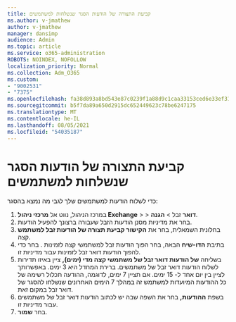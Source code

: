 ```yaml
---
title: קביעת התצורה של הודעות הסגר שנשלחות למשתמשים
ms.author: v-jmathew
author: v-jmathew
manager: dansimp
audience: Admin
ms.topic: article
ms.service: o365-administration
ROBOTS: NOINDEX, NOFOLLOW
localization_priority: Normal
ms.collection: Adm_O365
ms.custom:
- "9002531"
- "7375"
ms.openlocfilehash: fa38d893a8bd543e87c0239f1a88d9c1caa33153ced6e33ef31c309be8989e95
ms.sourcegitcommit: b5f7da89a650d2915dc652449623c78be6247175
ms.translationtype: MT
ms.contentlocale: he-IL
ms.lasthandoff: 08/05/2021
ms.locfileid: "54035187"
---
```

# <a name="configure-quarantine-notifications-sent-to-users"></a>קביעת התצורה של הודעות הסגר שנשלחות למשתמשים

כדי לשלוח הודעות למשתמשים שלך לגבי מה נמצא בהסגר:

1. במרכז הניהול, נווט אל **מרכזי ניהול Exchange**  >    >  **דואר** זבל  >  **הגנה**.
2. בחר את מדיניות מסנן הודעות הזבל שעבורה ברצונך להפעיל הודעות.
3. בחלונית השמאלית, בחר את **הקישור קביעת תצורה של הודעות זבל למשתמש** קצה.
4. בתיבת **הדו-שיח** הבאה, בחר הפוך הודעות זבל למשתמשי קצה לזמינות . בחר כדי להפוך הודעות דואר זבל לזמינות עבור מדיניות זו.
5. בשליחה **של הודעות דואר זבל של משתמשי קצה מדי (ימים),** ציין באיזו תדירות לשלוח הודעות דואר זבל של משתמשים. ברירת המחדל היא 3 ימים. באפשרותך לציין בין יום אחד ל- 15 ימים. אם תציין 7 ימים, לדוגמה, ההודעה תכלול רשימה של כל ההודעות המיועדות למשתמש זה במהלך 7 הימים האחרונים שנשלחו להסגר של דואר זבל במקום זאת.
6. בשפת **ההודעות,** בחר את השפה שבה יש לכתוב הודעות דואר זבל של משתמשים עבור מדיניות זו.
7. בחר **שמור**.
